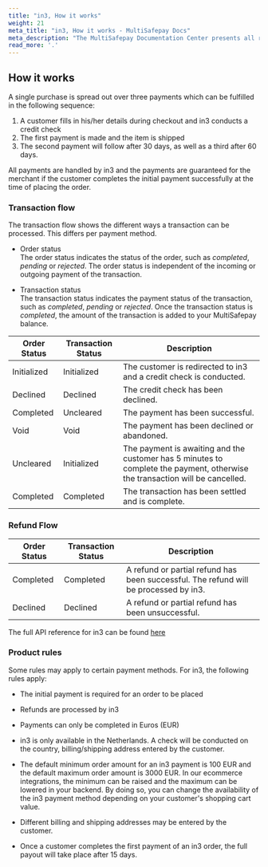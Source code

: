 ```yaml
---
title: "in3, How it works"
weight: 21
meta_title: "in3, How it works - MultiSafepay Docs"
meta_description: "The MultiSafepay Documentation Center presents all relevant information about our Plugins and API. You can also find support pages for payment methods, tools and general questions as well as the contact details of our Support and Integration Teams."
read_more: '.'
---
```

## How it works

A single purchase is spread out over three payments which can be fulfilled in the following sequence:

1. A customer fills in his/her details during checkout and in3 conducts a credit check
2. The first payment is made and the item is shipped
3. The second payment will follow after 30 days, as well as a third after 60 days.

All payments are handled by in3 and the payments are guaranteed for the merchant if the customer completes the initial payment successfully at the time of placing the order. 

### Transaction flow
The transaction flow shows the different ways a transaction can be processed. This differs per payment method.

* Order status      
The order status indicates the status of the order, such as _completed_, _pending_ or _rejected_. The order status is independent of the incoming or outgoing payment of the transaction.

* Transaction status       
The transaction status indicates the payment status of the transaction, such as _completed_, _pending_ or _rejected_. Once the transaction status is _completed_, the amount of the transaction is added to your MultiSafepay balance.


| Order Status                      | Transaction Status      | Description |
|--------------------------------|-----------|-----------------------------------------------------------------------------------------|
| Initialized  | Initialized  | The customer is redirected to in3 and a credit check is conducted.   |
| Declined  | Declined  | The credit check has been declined.   |
| Completed    | Uncleared  | The payment has been successful. |
| Void    | Void  | The payment has been declined or abandoned.|
| Uncleared   | Initialized   | The payment is awaiting and the customer has 5 minutes to complete the payment, otherwise the transaction will be cancelled.  |
| Completed       | Completed   | The transaction has been settled and is complete.  | 


### Refund Flow

| Order Status                      | Transaction Status      | Description |
|--------------------------------|-----------|-----------------------------------------------------------------------------------------|
| Completed    | Completed   | A refund or partial refund has been successful. The refund will be processed by in3. | 
| Declined      | Declined   | A refund or partial refund has been unsuccessful.  | 

The full API reference for in3 can be found [here](/api/#in3)

### Product rules

Some rules may apply to certain payment methods. For in3, the following rules apply:

* The initial payment is required for an order to be placed

* Refunds are processed by in3

* Payments can only be completed in Euros (EUR)

* in3 is only available in the Netherlands. A check will be conducted on the country, billing/shipping address entered by the customer.

* The default minimum order amount for an in3 payment is 100 EUR and the default maximum order amount is 3000 EUR. In our ecommerce integrations, the minimum can be raised and the maximum can be lowered in your backend. By doing so, you can change the availability of the in3 payment method depending on your customer's shopping cart value.

* Different billing and shipping addresses may be entered by the customer.

* Once a customer completes the first payment of an in3 order, the full payout will take place after 15 days.
